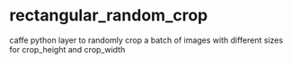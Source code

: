 # rectangular_random_crop
caffe python layer to randomly crop a batch of images with different sizes for crop_height and crop_width
